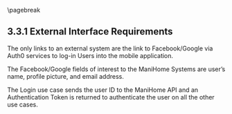 \pagebreak

## 3.3.1 External Interface Requirements

The only links to an external system are the link to Facebook/Google via Auth0 services to log-in Users into the mobile application.

The Facebook/Google fields of interest to the ManiHome Systems are user’s name, profile picture, and email address.

The Login use case sends the user ID to the ManiHome API and an Authentication Token is returned to authenticate the user on all the other use cases. 
